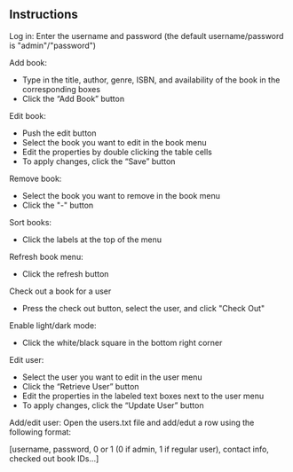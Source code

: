 ## Instructions

Log in:
Enter the username and password (the default username/password is "admin"/"password")

Add book:
- Type in the title, author, genre, ISBN, and availability of the book in the
corresponding boxes
- Click the “Add Book” button

Edit book:
- Push the edit button
- Select the book you want to edit in the book menu
- Edit the properties by double clicking the table cells
- To apply changes, click the “Save” button

Remove book:
- Select the book you want to remove in the book menu
- Click the "-" button

Sort books:
- Click the labels at the top of the menu

Refresh book menu:
- Click the refresh button

Check out a book for a user
- Press the check out button, select the user, and click "Check Out"

Enable light/dark mode:
- Click the white/black square in the bottom right corner

Edit user:
- Select the user you want to edit in the user menu
- Click the “Retrieve User” button
- Edit the properties in the labeled text boxes next to the user menu
- To apply changes, click the “Update User” button

Add/edit user:
Open the users.txt file and add/edut a row using the following format:

\[username, password, 0 or 1 (0 if admin, 1 if regular user), contact info, checked out book IDs...]

